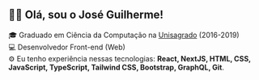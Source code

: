 ## 👋🏻 Olá, sou o José Guilherme!

🎓 Graduado em Ciência da Computação na [Unisagrado](https://unisagrado.edu.br/) (2016-2019)</br>
💻 Desenvolvedor Front-end (Web)</br>
⚙️ Eu tenho experiência nessas tecnologias: **React, NextJS, HTML, CSS, JavaScript, TypeScript, Tailwind CSS, Bootstrap, GraphQL, Git**.</br>
